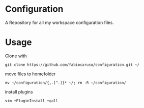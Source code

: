 # Configuration
A Repository for all my workspace configuration files.

# Usage
Clone with

```git clone https://github.com/fabiocaruso/configuration.git ~/```

move files to homefolder

```mv ~/configuration/{,.[^.]}* ~/; rm -R ~/configuration/```

install plugins

```vim +PluginInstall +qall```

